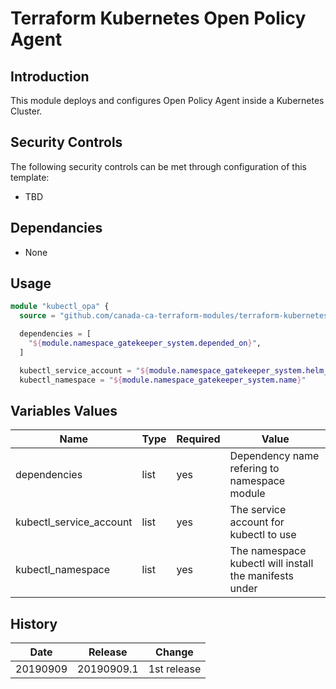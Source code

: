 # Terraform Kubernetes Open Policy Agent

## Introduction

This module deploys and configures Open Policy Agent inside a Kubernetes Cluster.

## Security Controls

The following security controls can be met through configuration of this template:

* TBD

## Dependancies

* None

## Usage

```terraform
module "kubectl_opa" {
  source = "github.com/canada-ca-terraform-modules/terraform-kubernetes-open-policy-agent?ref=20190909.1"

  dependencies = [
    "${module.namespace_gatekeeper_system.depended_on}",
  ]

  kubectl_service_account = "${module.namespace_gatekeeper_system.helm_service_account}"
  kubectl_namespace = "${module.namespace_gatekeeper_system.name}"
```

## Variables Values

| Name                    | Type   | Required | Value                                                  |
| ----------------------- | ------ | -------- | ------------------------------------------------------ |
| dependencies            | list   | yes      | Dependency name refering to namespace module           |
| kubectl_service_account | list   | yes      | The service account for kubectl to use                 |
| kubectl_namespace       | list   | yes      | The namespace kubectl will install the manifests under |

## History

| Date     | Release    | Change      |
| -------- | ---------- | ----------- |
| 20190909 | 20190909.1 | 1st release |
